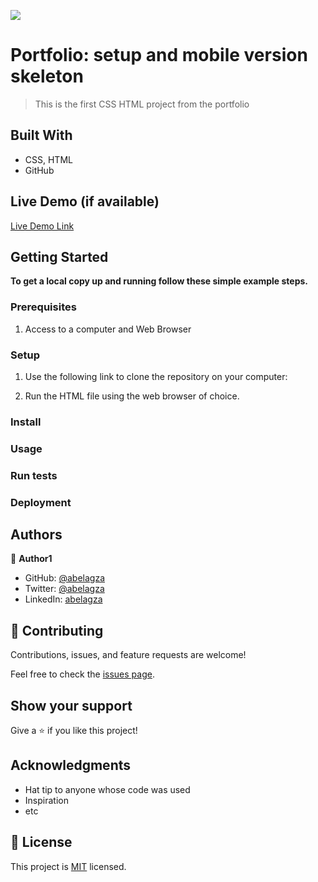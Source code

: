 ![](https://img.shields.io/badge/Microverse-blueviolet)

# Portfolio: setup and mobile version skeleton

> This is the first CSS HTML project from the portfolio

## Built With

- CSS, HTML
- GitHub

## Live Demo (if available)

[Live Demo Link](https://www.loom.com/share/b60f8e3825cb434e91d73f92ca3b67a9)


## Getting Started

**To get a local copy up and running follow these simple example steps.**

### Prerequisites
  1. Access to a computer and Web Browser

### Setup
  1. Use the following link to clone the repository on your computer:

  2. Run the HTML file using the web browser of choice.

### Install

### Usage

### Run tests

### Deployment



## Authors

👤 **Author1**

- GitHub: [@abelagza](https://github.com/abelagza)
- Twitter: [@abelagza](https://twitter.com/abelagza)
- LinkedIn: [abelagza](https://linkedin.com/in/abelagza)


## 🤝 Contributing

Contributions, issues, and feature requests are welcome!

Feel free to check the [issues page](../../issues/).

## Show your support

Give a ⭐️ if you like this project!

## Acknowledgments

- Hat tip to anyone whose code was used
- Inspiration
- etc

## 📝 License

This project is [MIT](./MIT.md) licensed.
